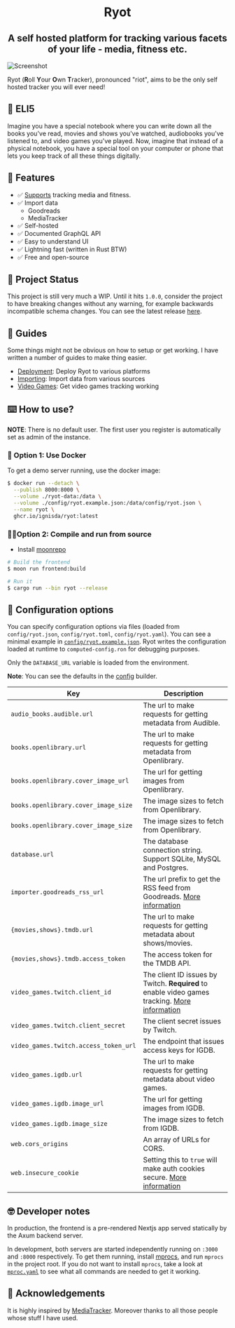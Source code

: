 <h1 align="center">Ryot</h1>

<h2 align="center">
  A self hosted platform for tracking various facets of your life - media,
  fitness etc.
</h2>

![Screenshot](/docs/assets/screenshot.png)

Ryot (**R**oll **Y**our **O**wn **T**racker), pronounced "riot", aims to be the
only self hosted tracker you will ever need!

## 📝 ELI5

Imagine you have a special notebook where you can write down all the books
you've read, movies and shows you've watched, audiobooks you've listened to, and
video games you've played. Now, imagine that instead of a physical notebook, you
have a special tool on your computer or phone that lets you keep track of all
these things digitally.

## 🚀 Features

- ✅ [Supports](https://github.com/IgnisDa/ryot/discussions/4) tracking media and fitness.
- ✅ Import data
  - Goodreads
  - MediaTracker
- ✅ Self-hosted
- ✅ Documented GraphQL API
- ✅ Easy to understand UI
- ✅ Lightning fast (written in Rust BTW)
- ✅ Free and open-source

## 🧪 Project Status

This project is still very much a WIP. Until it hits `1.0.0`, consider the project
to have breaking changes without any warning, for example backwards incompatible
schema changes. You can see the latest release
[here](https://github.com/IgnisDa/ryot/releases).

## 📖 Guides

Some things might not be obvious on how to setup or get working. I have written
a number of guides to make thing easier.

- [Deployment](/docs/guides/deployment.md): Deploy Ryot to various platforms
- [Importing](/docs/guides/importing.md): Import data from various sources
- [Video Games](/docs/guides/video-games.md): Get video games tracking working

## ⌨️  How to use?

**NOTE**: There is no default user. The first user you register is automatically
set as admin of the instance.

### 🐳 Option 1: Use Docker

To get a demo server running, use the docker image:

```bash
$ docker run --detach \
  --publish 8000:8000 \
  --volume ./ryot-data:/data \
  --volume ./config/ryot.example.json:/data/config/ryot.json \
  --name ryot \
  ghcr.io/ignisda/ryot:latest
```

### 🧑‍💻Option 2: Compile and run from source

- Install [moonrepo](https://moonrepo.dev/https://moonrepo.dev/)

```bash
# Build the frontend
$ moon run frontend:build

# Run it
$ cargo run --bin ryot --release
```

## 🔧 Configuration options

You can specify configuration options via files (loaded from `config/ryot.json`,
`config/ryot.toml`, `config/ryot.yaml`). You can see a minimal example in
[`config/ryot.example.json`](config/ryot.example.json). Ryot writes the
configuration loaded at runtime to `computed-config.ron` for debugging purposes.

Only the `DATABASE_URL` variable is loaded from the environment.

**Note**: You can see the defaults in the [config](apps/backend/src/config.rs)
builder.

| Key                                   | Description                                                                                                              |
| ------------------------------------- | ------------------------------------------------------------------------------------------------------------------------ |
| `audio_books.audible.url`             | The url to make requests for getting metadata from Audible.                                                              |
| `books.openlibrary.url`               | The url to make requests for getting metadata from Openlibrary.                                                          |
| `books.openlibrary.cover_image_url`   | The url for getting images from Openlibrary.                                                                             |
| `books.openlibrary.cover_image_size`  | The image sizes to fetch from Openlibrary.                                                                               |
| `books.openlibrary.cover_image_size`  | The image sizes to fetch from Openlibrary.                                                                               |
| `database.url`                        | The database connection string. Support SQLite, MySQL and Postgres.                                                      |
| `importer.goodreads_rss_url`          | The url prefix to get the RSS feed from Goodreads. [More information](/docs/guides/importing.md)                                                                      |
| `{movies,shows}.tmdb.url`             | The url to make requests for getting metadata about shows/movies.                                                        |
| `{movies,shows}.tmdb.access_token`    | The access token for the TMDB API.                                                                                       |
| `video_games.twitch.client_id`        | The client ID issues by Twitch. **Required** to enable video games tracking. [More information](/docs/guides/video-games.md) |
| `video_games.twitch.client_secret`    | The client secret issues by Twitch.                                                                                      |
| `video_games.twitch.access_token_url` | The endpoint that issues access keys for IGDB.                                                                           |
| `video_games.igdb.url`                | The url to make requests for getting metadata about video games.                                                         |
| `video_games.igdb.image_url`          | The url for getting images from IGDB.                                                                                    |
| `video_games.igdb.image_size`         | The image sizes to fetch from IGDB.                                                                                      |
| `web.cors_origins`                    | An array of URLs for CORS.                                                                                               |
| `web.insecure_cookie`                 | Setting this to `true` will make auth cookies secure. [More information](https://github.com/IgnisDa/ryot/issues/23#)   |

## 🤓 Developer notes

In production, the frontend is a pre-rendered Nextjs app served statically by the
Axum backend server.

In development, both servers are started independently running on `:3000` and 
`:8000` respectively. To get them running, install [mprocs](https://github.com/pvolok/mprocs),
and run `mprocs` in the project root. If you do not want to install `mprocs`,
take a look at [`mproc.yaml`](./mprocs.yaml) to see what all commands are
needed to get it working.

## 🙏 Acknowledgements

It is highly inspired by [MediaTracker](https://github.com/bonukai/MediaTracker).
Moreover thanks to all those people whose stuff I have used.
